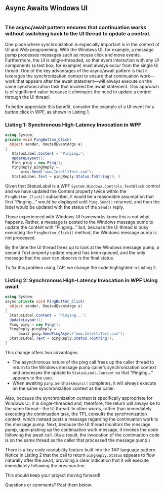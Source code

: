 

## Async Awaits Windows UI
#
### The async/await pattern ensures that continuation works without switching back to the UI thread to update a control.

One place where synchronization is especially important is in the context of UI and Web programming. With the Windows UI, for example, a message pump processes messages such as mouse click and move events. Furthermore, the UI is single-threaded, so that event interaction with any UI components (a text box, for example) must always occur from the single UI thread. One of the key advantages of the async/await pattern is that it leverages the synchronization context to ensure that continuation work—work that appears after the await statement—will always execute on the same synchronization task that invoked the await statement. This approach is of significant value because it eliminates the need to update a control through the UI thread.

To better appreciate this benefit, consider the example of a UI event for a button click in WPF, as shown in Listing 1.

### Listing 1: Synchronous High-Latency Invocation in WPF

```csharp
using System; 
private void PingButton_Click( 
  object sender, RoutedEventArgs e) 
{
   StatusLabel.Content = "Pinging…";
   UpdateLayout();
   Ping ping = new Ping();
   PingReply pingReply =
       ping.Send("www.IntelliTect.com");
   StatusLabel.Text = pingReply.Status.ToString(); }
```

Given that StatusLabel is a WPF `System.Windows.Controls.TextBlock` control and we have updated the Content property twice within the `PingButton_Click()` subscriber, it would be a reasonable assumption that first “Pinging…” would be displayed until `Ping.Send()` returned, and then the label would be updated with the status of the `Send()` reply.

Those experienced with Windows UI frameworks know this is not what happens. Rather, a message is posted to the Windows message pump to update the content with “Pinging…” but, because the UI thread is busy executing the `PingButton_Click()` method, the Windows message pump is not processed.

By the time the UI thread frees up to look at the Windows message pump, a second Text property update request has been queued, and the only message that the user can observe is the final status.

To fix this problem using TAP, we change the code highlighted in Listing 2.

### Listing 2: Synchronous High-Latency Invocation in WPF Using await

```csharp
using System;
async private void PingButton_Click(
  object sender, RoutedEventArgs e)
{
  StatusLabel.Content = "Pinging...";
  UpdateLayout();
  Ping ping = new Ping();
  PingReply pingReply =
      await ping.SendPingAsync("www.IntelliTect.com");
  StatusLabel.Text = pingReply.Status.ToString();
}
```

This change offers two advantages:

- The asynchronous nature of the ping call frees up the caller thread to return to the Windows message pump caller’s synchronization context and processes the update to `StatusLabel.Content` so that “Pinging…” appears to the user.
- When awaiting `ping.SendTaskAsync()` completes, it will always execute on the same synchronization context as the caller.

Also, because the synchronization context is specifically appropriate for Windows UI, it is single-threaded and, therefore, the return will always be to the same thread—the UI thread. In other words, rather than immediately executing the continuation task, the TPL consults the synchronization context, which instead posts a message regarding the continuation work to the message pump. Next, because the UI thread monitors the message pump, upon picking up the continuation work message, it invokes the code following the await call. (As a result, the invocation of the continuation code is on the same thread as the caller that processed the message pump.)

There is a key code readability feature built into the TAP language pattern. Notice in Listing 2 that the call to return `pingReply.Status` appears to flow naturally after the await, providing a clear indication that it will execute immediately following the previous line.

This should keep your project moving forward!

Questions or comments? Post them below.
